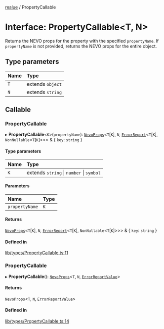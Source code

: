 [realue](../README.md) / PropertyCallable

# Interface: PropertyCallable\<T, N\>

Returns the NEVO props for the property with the specified `propertyName`. If `propertyName` is not provided, returns the NEVO props for the entire object.

## Type parameters

| Name | Type |
| :------ | :------ |
| `T` | extends `object` |
| `N` | extends `string` |

## Callable

### PropertyCallable

▸ **PropertyCallable**\<`K`\>(`propertyName`): [`NevoProps`](../README.md#nevoprops)\<`T`[`K`], `N`, [`ErrorReport`](../README.md#errorreport)\<`T`[`K`], `NonNullable`\<`T`[`K`]\>\>\> & \{ `key`: `string`  }

#### Type parameters

| Name | Type |
| :------ | :------ |
| `K` | extends `string` \| `number` \| `symbol` |

#### Parameters

| Name | Type |
| :------ | :------ |
| `propertyName` | `K` |

#### Returns

[`NevoProps`](../README.md#nevoprops)\<`T`[`K`], `N`, [`ErrorReport`](../README.md#errorreport)\<`T`[`K`], `NonNullable`\<`T`[`K`]\>\>\> & \{ `key`: `string`  }

#### Defined in

[lib/types/PropertyCallable.ts:11](https://github.com/nevoland/realue/blob/a14bc1a/lib/types/PropertyCallable.ts#L11)

### PropertyCallable

▸ **PropertyCallable**(): [`NevoProps`](../README.md#nevoprops)\<`T`, `N`, [`ErrorReportValue`](../README.md#errorreportvalue)\>

#### Returns

[`NevoProps`](../README.md#nevoprops)\<`T`, `N`, [`ErrorReportValue`](../README.md#errorreportvalue)\>

#### Defined in

[lib/types/PropertyCallable.ts:14](https://github.com/nevoland/realue/blob/a14bc1a/lib/types/PropertyCallable.ts#L14)
